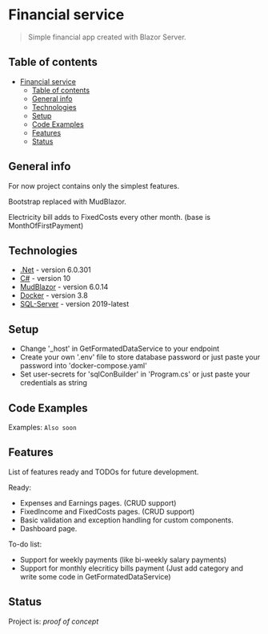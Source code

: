 # Financial service
> Simple financial app created with Blazor Server.

## Table of contents
- [Financial service](#financial-service)
  - [Table of contents](#table-of-contents)
  - [General info](#general-info)
  - [Technologies](#technologies)
  - [Setup](#setup)
  - [Code Examples](#code-examples)
  - [Features](#features)
  - [Status](#status)


## General info
For now project contains only the simplest features.

Bootstrap replaced with MudBlazor.

Electricity bill adds to FixedCosts every other month. (base is MonthOfFirstPayment)


## Technologies
* [.Net](https://dotnet.microsoft.com/en-us/download) - version 6.0.301
* [C#](https://dotnet.microsoft.com/en-us/download) - version 10
* [MudBlazor](https://mudblazor.com/getting-started/installation#manual-install-add-imports) -  version 6.0.14
* [Docker](https://www.docker.com/get-started/) - version 3.8
* [SQL-Server](https://docs.microsoft.com/en-us/sql/linux/sql-server-linux-docker-container-deployment?view=sql-server-ver16&pivots=cs1-bash) - version 2019-latest

## Setup
* Change '_host' in GetFormatedDataService to your endpoint
* Create your own '.env' file to store database password or just paste your password into 'docker-compose.yaml'
* Set user-secrets for 'sqlConBuilder' in 'Program.cs' or just paste your credentials as string

## Code Examples
Examples:
`Also soon`

## Features
List of features ready and TODOs for future development.

Ready:
* Expenses and Earnings pages. (CRUD support)
* FixedIncome and FixedCosts pages. (CRUD support)
* Basic validation and exception handling for custom components.
* Dashboard page.

To-do list:
* Support for weekly payments (like bi-weekly salary payments)
* Support for monthly elecriticy bills payment (Just add category and write some code in GetFormatedDataService)



## Status
Project is: _proof of concept_

